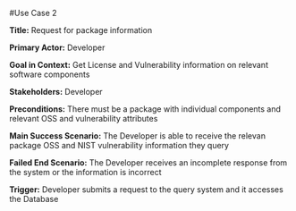 #Use Case 2

**Title:** Request for package information

**Primary Actor:** Developer

**Goal in Context:** Get License and Vulnerability information on relevant software components

**Stakeholders:** Developer

**Preconditions:** There must be a package with individual components and relevant OSS and vulnerability attributes

**Main Success Scenario:** The Developer is able to receive the relevan package OSS and NIST vulnerability information they query

**Failed End Scenario:** The Developer receives an incomplete response from the system or the information is incorrect

**Trigger:** Developer submits a request to the query system and it accesses the Database
